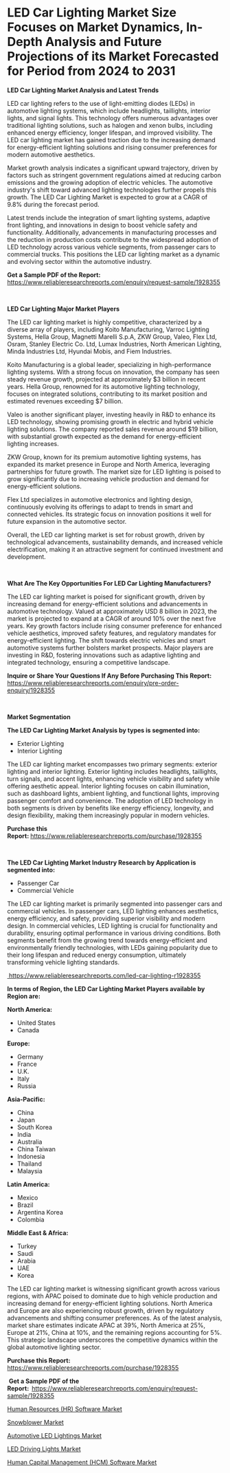 <p><h1>LED Car Lighting Market Size Focuses on Market Dynamics, In-Depth Analysis and Future Projections of its Market Forecasted for Period from 2024 to 2031</h1></p><p><strong>LED Car Lighting Market Analysis and Latest Trends</strong></p>
<p><p>LED car lighting refers to the use of light-emitting diodes (LEDs) in automotive lighting systems, which include headlights, taillights, interior lights, and signal lights. This technology offers numerous advantages over traditional lighting solutions, such as halogen and xenon bulbs, including enhanced energy efficiency, longer lifespan, and improved visibility. The LED car lighting market has gained traction due to the increasing demand for energy-efficient lighting solutions and rising consumer preferences for modern automotive aesthetics.</p><p>Market growth analysis indicates a significant upward trajectory, driven by factors such as stringent government regulations aimed at reducing carbon emissions and the growing adoption of electric vehicles. The automotive industry's shift toward advanced lighting technologies further propels this growth. The LED Car Lighting Market is expected to grow at a CAGR of 9.8% during the forecast period. </p><p>Latest trends include the integration of smart lighting systems, adaptive front lighting, and innovations in design to boost vehicle safety and functionality. Additionally, advancements in manufacturing processes and the reduction in production costs contribute to the widespread adoption of LED technology across various vehicle segments, from passenger cars to commercial trucks. This positions the LED car lighting market as a dynamic and evolving sector within the automotive industry.</p></p>
<p><strong>Get a Sample PDF of the Report:&nbsp;</strong> <a href="https://www.reliableresearchreports.com/enquiry/request-sample/1928355?utm_campaign=12&utm_medium=2&utm_source=Github&utm_content=ia&utm_term=25102024&utm_id=led-car-lighting">https://www.reliableresearchreports.com/enquiry/request-sample/1928355</a></p>
<p>&nbsp;</p>
<p><strong>LED Car Lighting Major Market Players</strong></p>
<p><p>The LED car lighting market is highly competitive, characterized by a diverse array of players, including Koito Manufacturing, Varroc Lighting Systems, Hella Group, Magnetti Marelli S.p.A, ZKW Group, Valeo, Flex Ltd, Osram, Stanley Electric Co. Ltd, Lumax Industries, North American Lighting, Minda Industries Ltd, Hyundai Mobis, and Fiem Industries. </p><p>Koito Manufacturing is a global leader, specializing in high-performance lighting systems. With a strong focus on innovation, the company has seen steady revenue growth, projected at approximately $3 billion in recent years. Hella Group, renowned for its automotive lighting technology, focuses on integrated solutions, contributing to its market position and estimated revenues exceeding $7 billion.</p><p>Valeo is another significant player, investing heavily in R&D to enhance its LED technology, showing promising growth in electric and hybrid vehicle lighting solutions. The company reported sales revenue around $19 billion, with substantial growth expected as the demand for energy-efficient lighting increases.</p><p>ZKW Group, known for its premium automotive lighting systems, has expanded its market presence in Europe and North America, leveraging partnerships for future growth. The market size for LED lighting is poised to grow significantly due to increasing vehicle production and demand for energy-efficient solutions.</p><p>Flex Ltd specializes in automotive electronics and lighting design, continuously evolving its offerings to adapt to trends in smart and connected vehicles. Its strategic focus on innovation positions it well for future expansion in the automotive sector.</p><p>Overall, the LED car lighting market is set for robust growth, driven by technological advancements, sustainability demands, and increased vehicle electrification, making it an attractive segment for continued investment and development.</p></p>
<p>&nbsp;</p>
<p><strong>What Are The Key Opportunities For LED Car Lighting Manufacturers?</strong></p>
<p><p>The LED car lighting market is poised for significant growth, driven by increasing demand for energy-efficient solutions and advancements in automotive technology. Valued at approximately USD 8 billion in 2023, the market is projected to expand at a CAGR of around 10% over the next five years. Key growth factors include rising consumer preference for enhanced vehicle aesthetics, improved safety features, and regulatory mandates for energy-efficient lighting. The shift towards electric vehicles and smart automotive systems further bolsters market prospects. Major players are investing in R&D, fostering innovations such as adaptive lighting and integrated technology, ensuring a competitive landscape.</p></p>
<p><strong>Inquire or Share Your Questions If Any Before Purchasing This Report:</strong> <a href="https://www.reliableresearchreports.com/enquiry/pre-order-enquiry/1928355?utm_campaign=12&utm_medium=2&utm_source=Github&utm_content=ia&utm_term=25102024&utm_id=led-car-lighting">https://www.reliableresearchreports.com/enquiry/pre-order-enquiry/1928355</a></p>
<p>&nbsp;</p>
<p><strong>Market Segmentation</strong></p>
<p><strong>The LED Car Lighting Market Analysis by types is segmented into:</strong></p>
<p><ul><li>Exterior Lighting</li><li>Interior Lighting</li></ul></p>
<p><p>The LED car lighting market encompasses two primary segments: exterior lighting and interior lighting. Exterior lighting includes headlights, taillights, turn signals, and accent lights, enhancing vehicle visibility and safety while offering aesthetic appeal. Interior lighting focuses on cabin illumination, such as dashboard lights, ambient lighting, and functional lights, improving passenger comfort and convenience. The adoption of LED technology in both segments is driven by benefits like energy efficiency, longevity, and design flexibility, making them increasingly popular in modern vehicles.</p></p>
<p><strong>Purchase this Report:&nbsp;</strong><a href="https://www.reliableresearchreports.com/purchase/1928355?utm_campaign=12&utm_medium=2&utm_source=Github&utm_content=ia&utm_term=25102024&utm_id=led-car-lighting">https://www.reliableresearchreports.com/purchase/1928355</a></p>
<p>&nbsp;</p>
<p><strong>The LED Car Lighting Market Industry Research by Application is segmented into:</strong></p>
<p><ul><li>Passenger Car</li><li>Commercial Vehicle</li></ul></p>
<p><p>The LED car lighting market is primarily segmented into passenger cars and commercial vehicles. In passenger cars, LED lighting enhances aesthetics, energy efficiency, and safety, providing superior visibility and modern design. In commercial vehicles, LED lighting is crucial for functionality and durability, ensuring optimal performance in various driving conditions. Both segments benefit from the growing trend towards energy-efficient and environmentally friendly technologies, with LEDs gaining popularity due to their long lifespan and reduced energy consumption, ultimately transforming vehicle lighting standards.</p></p>
<p><a href="https://www.reliableresearchreports.com/led-car-lighting-r1928355?utm_campaign=12&utm_medium=2&utm_source=Github&utm_content=ia&utm_term=25102024&utm_id=led-car-lighting">&nbsp;https://www.reliableresearchreports.com/led-car-lighting-r1928355</a></p>
<p><strong>In terms of Region, the LED Car Lighting Market Players available by Region are:</strong></p>
<p>
    <p> <strong> North America: </strong>
        <ul>
            <li>United States</li>
            <li>Canada</li>
        </ul>
        </p> 
    <p> <strong> Europe: </strong>
        <ul>
            <li>Germany</li>
            <li>France</li>
            <li>U.K.</li>
            <li>Italy</li>
            <li>Russia</li>
        </ul>
        </p> 
    <p> <strong> Asia-Pacific: </strong>
        <ul>
            <li>China</li>
            <li>Japan</li>
            <li>South Korea</li>
            <li>India</li>
            <li>Australia</li>
            <li>China Taiwan</li>
            <li>Indonesia</li>
            <li>Thailand</li>
            <li>Malaysia</li>
        </ul>
        </p> 
    <p> <strong> Latin America: </strong>
        <ul>
            <li>Mexico</li>
            <li>Brazil</li>
            <li>Argentina Korea</li>
            <li>Colombia</li>
        </ul>
        </p> 
    <p> <strong> Middle East & Africa: </strong>
        <ul>
            <li>Turkey</li>
            <li>Saudi</li>
            <li>Arabia</li>
            <li>UAE</li>
            <li>Korea</li>
        </ul>
    </p>
    </p>
<p><p>The LED car lighting market is witnessing significant growth across various regions, with APAC poised to dominate due to high vehicle production and increasing demand for energy-efficient lighting solutions. North America and Europe are also experiencing robust growth, driven by regulatory advancements and shifting consumer preferences. As of the latest analysis, market share estimates indicate APAC at 39%, North America at 25%, Europe at 21%, China at 10%, and the remaining regions accounting for 5%. This strategic landscape underscores the competitive dynamics within the global automotive lighting sector.</p></p>
<p><strong>Purchase this Report: </strong><a href="https://www.reliableresearchreports.com/purchase/1928355?utm_campaign=12&utm_medium=2&utm_source=Github&utm_content=ia&utm_term=25102024&utm_id=led-car-lighting">https://www.reliableresearchreports.com/purchase/1928355</a></p>
<p>&nbsp;<strong>Get a Sample PDF of the Report:&nbsp;&nbsp;</strong><a href="https://www.reliableresearchreports.com/enquiry/request-sample/1928355?utm_campaign=12&utm_medium=2&utm_source=Github&utm_content=ia&utm_term=25102024&utm_id=led-car-lighting">https://www.reliableresearchreports.com/enquiry/request-sample/1928355</a></p>
<p><strong></strong></p>
<p><p><a href="https://www.linkedin.com/pulse/human-resources-hr-software-market-size-type-product-global-qw32e?utm_campaign=12&utm_medium=2&utm_source=Github&utm_content=ia&utm_term=25102024&utm_id=led-car-lighting">Human Resources (HR) Software Market</a></p><p><a href="https://issuu.com/reportprime-2/docs/snowblower-market-size-2030.pptx?utm_campaign=12&utm_medium=2&utm_source=Github&utm_content=ia&utm_term=25102024&utm_id=led-car-lighting">Snowblower Market</a></p><p><a href="https://github.com/keitelmoprotinu/Market-Research-Report-List-1/blob/main/automotive-led-lightings-market.md?utm_campaign=12&utm_medium=2&utm_source=Github&utm_content=ia&utm_term=25102024&utm_id=led-car-lighting">Automotive LED Lightings Market</a></p><p><a href="https://github.com/shauntarfpso/Market-Research-Report-List-1/blob/main/led-driving-lights-market.md?utm_campaign=12&utm_medium=2&utm_source=Github&utm_content=ia&utm_term=25102024&utm_id=led-car-lighting">LED Driving Lights Market</a></p><p><a href="https://www.linkedin.com/pulse/future-ready-strategic-insights-global-human-capital-management-skmle?utm_campaign=12&utm_medium=2&utm_source=Github&utm_content=ia&utm_term=25102024&utm_id=led-car-lighting">Human Capital Management (HCM) Software Market</a></p></p>